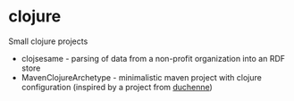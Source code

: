 clojure
=======

Small clojure projects

- clojsesame - parsing of data from a non-profit organization into an RDF store
- MavenClojureArchetype - minimalistic maven project with clojure configuration (inspired by a project from [duchenne](http://github.com/duchenne))

